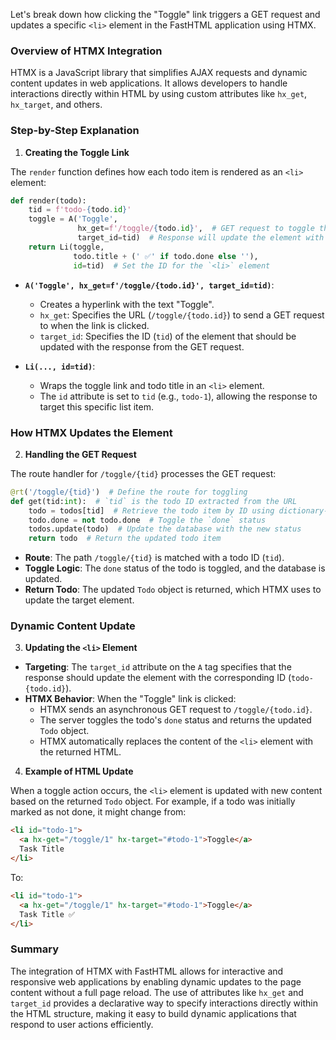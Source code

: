 
Let's break down how clicking the "Toggle" link triggers a GET request and updates a specific `<li>` element in the FastHTML application using HTMX.

### Overview of HTMX Integration

HTMX is a JavaScript library that simplifies AJAX requests and dynamic content updates in web applications. It allows developers to handle interactions directly within HTML by using custom attributes like `hx_get`, `hx_target`, and others.

### Step-by-Step Explanation

1. **Creating the Toggle Link**

The `render` function defines how each todo item is rendered as an `<li>` element:

```python
def render(todo):
    tid = f'todo-{todo.id}'
    toggle = A('Toggle', 
               hx_get=f'/toggle/{todo.id}',  # GET request to toggle the todo's status
               target_id=tid)  # Response will update the element with this ID
    return Li(toggle,
              todo.title + (' ✅' if todo.done else ''),
              id=tid)  # Set the ID for the `<li>` element
```

- **`A('Toggle', hx_get=f'/toggle/{todo.id}', target_id=tid)`**:
  - Creates a hyperlink with the text "Toggle".
  - `hx_get`: Specifies the URL (`/toggle/{todo.id}`) to send a GET request to when the link is clicked.
  - `target_id`: Specifies the ID (`tid`) of the element that should be updated with the response from the GET request.

- **`Li(..., id=tid)`**:
  - Wraps the toggle link and todo title in an `<li>` element.
  - The `id` attribute is set to `tid` (e.g., `todo-1`), allowing the response to target this specific list item.

### How HTMX Updates the Element

2. **Handling the GET Request**

The route handler for `/toggle/{tid}` processes the GET request:

```python
@rt('/toggle/{tid}')  # Define the route for toggling
def get(tid:int):  # `tid` is the todo ID extracted from the URL
    todo = todos[tid]  # Retrieve the todo item by ID using dictionary-like access
    todo.done = not todo.done  # Toggle the `done` status
    todos.update(todo)  # Update the database with the new status
    return todo  # Return the updated todo item
```

- **Route**: The path `/toggle/{tid}` is matched with a todo ID (`tid`).
- **Toggle Logic**: The `done` status of the todo is toggled, and the database is updated.
- **Return Todo**: The updated `Todo` object is returned, which HTMX uses to update the target element.

### Dynamic Content Update

3. **Updating the `<li>` Element**

- **Targeting**: The `target_id` attribute on the `A` tag specifies that the response should update the element with the corresponding ID (`todo-{todo.id}`).
- **HTMX Behavior**: When the "Toggle" link is clicked:
  - HTMX sends an asynchronous GET request to `/toggle/{todo.id}`.
  - The server toggles the todo's `done` status and returns the updated `Todo` object.
  - HTMX automatically replaces the content of the `<li>` element with the returned HTML.

4. **Example of HTML Update**

When a toggle action occurs, the `<li>` element is updated with new content based on the returned `Todo` object. For example, if a todo was initially marked as not done, it might change from:

```html
<li id="todo-1">
  <a hx-get="/toggle/1" hx-target="#todo-1">Toggle</a>
  Task Title
</li>
```

To:

```html
<li id="todo-1">
  <a hx-get="/toggle/1" hx-target="#todo-1">Toggle</a>
  Task Title ✅
</li>
```

### Summary

The integration of HTMX with FastHTML allows for interactive and responsive web applications by enabling dynamic updates to the page content without a full page reload. The use of attributes like `hx_get` and `target_id` provides a declarative way to specify interactions directly within the HTML structure, making it easy to build dynamic applications that respond to user actions efficiently.